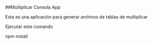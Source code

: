 ##Multiplicar Consola App

Esta es una aplicación para generar archivos
de tablas de multiplicar

Ejecutar este comando

npm install
